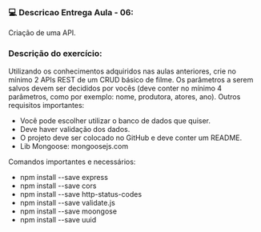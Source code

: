 ### :computer: Descricao Entrega Aula - 06:
<p>Criação de uma API.</p>

### Descrição do exercício:

Utilizando os conhecimentos adquiridos nas aulas anteriores, crie no mínimo 2 APIs REST de um CRUD básico de filme. Os parâmetros a serem salvos devem ser decididos por vocês (deve conter no mínimo 4 parâmetros, como por exemplo: nome, produtora, atores, ano). Outros requisitos importantes:

- Você pode escolher utilizar o banco de dados que quiser.
- Deve haver validação dos dados.
- O projeto deve ser colocado no GitHub e deve conter um README.
- Lib Mongoose: mongoosejs.com

Comandos importantes e necessários:
- npm install --save express
- npm install --save cors
- npm install --save http-status-codes
- npm install --save validate.js
- npm install --save moongose
- npm install --save uuid
